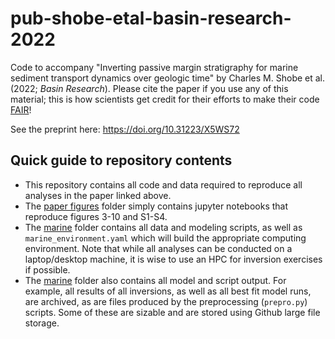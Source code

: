 # pub-shobe-etal-basin-research-2022
Code to accompany "Inverting passive margin stratigraphy for marine sediment transport dynamics over geologic time" by Charles M. Shobe et al. (2022; *Basin Research*). Please cite the paper if you use any of this material; this is how scientists get credit for their efforts to make their code [FAIR](https://www.go-fair.org/fair-principles/)!

See the preprint here: https://doi.org/10.31223/X5WS72

## Quick guide to repository contents

- This repository contains all code and data required to reproduce all analyses in the paper linked above.
- The [paper figures](https://github.com/cmshobe/pub-shobe-etal-basin-research-2022/tree/main/paper_figures) folder simply contains jupyter notebooks that reproduce figures 3-10 and S1-S4.
- The [marine](https://github.com/cmshobe/pub-shobe-etal-basin-research-2022/tree/main/marine) folder contains all data and modeling scripts, as well as `marine_environment.yaml` which will build the appropriate computing environment. Note that while all analyses can be conducted on a laptop/desktop machine, it is wise to use an HPC for inversion exercises if possible.
- The [marine](https://github.com/cmshobe/pub-shobe-etal-basin-research-2022/tree/main/marine) folder also contains all model and script output. For example, all results of all inversions, as well as all best fit model runs, are archived, as are files produced by the preprocessing (`prepro.py`) scripts. Some of these are sizable and are stored using Github large file storage.
